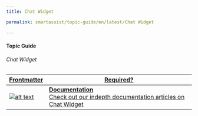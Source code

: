 ```yaml
---
title: Chat Widget

permalink: smartassist/topic-guide/en/latest/Chat Widget     

---
```

#### Topic Guide
###### Chat Widget


<a class="doc-link" target="_blank" href="https://docs.kore.ai/smartassist/settings/chat-widget/">

| Frontmatter | Required? |
|-------------|-------------|
| ![alt text](images/docIcon.svg "Title") | **Documentation**  <br /> Check out our indepth documentation articles on Chat Widget | 


</a>